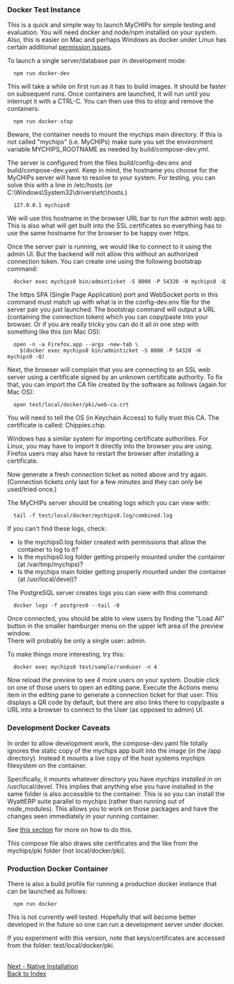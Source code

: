 ### Docker Test Instance

This is a quick and simple way to launch MyCHIPs for simple testing and evaluation.
You will need docker and node/npm installed on your system.
Also, this is easier on Mac and perhaps Windows as docker under Linux 
has certain additional [permission issues](https://docs.docker.com/engine/install/linux-postinstall/).

To launch a single server/database pair in development mode:
```
  npm run docker-dev
```
This will take a while on first run as it has to build images.  It should be 
faster on subsequent runs.  Once containers are launched, it will run until you 
interrupt it with a CTRL-C.  You can then use this to stop and remove the
containers:
```
  npm run docker-stop
```
Beware, the container needs to mount the mychips main directory.
If this is not called "mychips" (i.e. MyCHIPs) make sure you set the environment 
variable MYCHIPS_ROOTNAME as needed by build/compose-dev.yml.

The server is configured from the files build/config-dev.env and
build/compose-dev.yaml.  Keep in mind, the hostname you choose for the 
MyCHIPs server will have to resolve to your system.  For testing, you can solve 
this with a line in /etc/hosts (or C:\Windows\System32\drivers\etc\hosts.)
```
  127.0.0.1	mychips0
```
We will use this hostname in the browser URL bar to run the admin web app.
This is also what will get built into the SSL certificates so everything has to 
use the same hostname for the browser to be happy over https.

Once the server pair is running, we would like to connect to it using the admin UI.
But the backend will not allow this without an authorized connection token.
You can create one using the following bootstrap command:
```
  docker exec mychips0 bin/adminticket -S 8000 -P 54320 -H mychips0 -Q
```
The https SPA (Single Page Application) port and WebSocket ports in this command 
must match up with what is in the config-dev.env file for the server pair you just launched.
The bootstrap command will output a URL (containing the connection token) which 
you can copy/paste into your browser.  Or if you are really tricky you can do 
it all in one step with something like this (on Mac OS):
```
  open -n -a Firefox.app --args -new-tab \
    $(docker exec mychips0 bin/adminticket -S 8000 -P 54320 -H mychips0 -Q)
```
Next, the browser will complain that you are connecting to an SSL web server 
using a certificate signed by an unknown certificate authority.
To fix that, you can import the CA file created by the software as follows (again for Mac OS):
```
  open test/local/docker/pki/web-ca.crt
```
You will need to tell the OS (in Keychain Access) to fully trust this CA.
The certificate is called: Chippies.chip.

Windows has a similar system for importing certificate authorities.
For Linux, you may have to import it directly into the browser you are using.
Firefox users may also have to restart the browser after installing a certificate.

Now generate a fresh connection ticket as noted above and try again.
(Connection tickets only last for a few minutes and they can only be used/tried once.)

The MyCHIPs server should be creating logs which you can view with:
```
  tail -f test/local/docker/mychips0.log/combined.log
```
If you can't find these logs, check:
- Is the mychips0.log folder created with permissions that allow the container to log to it?
- Is the mychips0.log folder getting properly mounted under the container (at /var/tmp/mychips)?
- Is the mychips main folder getting properly mounted under the container (at /usr/local/devel)?

The PostgreSQL server creates logs you can view with this command:
```
  docker logs -f postgres0 --tail -0
```
Once connected, you should be able to view users by finding the "Load All" button
in the smaller hamburger menu on the upper left area of the preview window.  
There will probably be only a single user: admin.

To make things more interesting, try this:
```
  docker exec mychips0 test/sample/randuser -n 4
```
Now reload the preview to see 4 more users on your system.  Double click on 
one of those users to open an editing pane.  Execute the Actions menu item 
in the editing pane to generate a connection ticket for that user.  This
displays a QR code by default, but there are also links there to copy/paste a 
URL into a browser to connect to the User (as opposed to admin) UI.

### Development Docker Caveats
In order to allow development work, the compose-dev.yaml file totally
ignores the static copy of the mychips app built into the image
(in the /app directory).
Instead it mounts a live copy of the host systems mychips filesystem on the container.

Specifically, it mounts whatever directory you have *mychips installed in*
on /usr/local/devel.  This implies that anything else you have installed in the same
folder is also accessible to the container.  This is so you can install the
WyattERP suite parallel to mychips (rather than running out of node_modules).
This allows you to work on those packages and have the changes seen immediately in
your running container.

See [this section](work-hacking.md) for more on how to do this.

This compose file also draws site certificates and the like from the mychips/pki folder
(not local/docker/pki).

### Production Docker Container
There is also a build profile for running a production docker instance that
can be launched as follows:
```
  npm run docker
```
This is not currently well tested.  Hopefully that will become better developed in the 
future so one can run a development server under docker.

If you experiment with this version, note that keys/certificates are accessed from
the folder: test/local/docker/pki.

<br>[Next - Native Installation](use-native.md)
<br>[Back to Index](README.md#contents)
